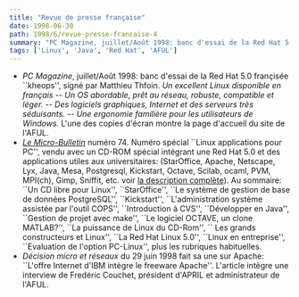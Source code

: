 ```yaml
---
title: "Revue de presse française"
date: 1998-06-30
path: 1998/6/revue-presse-francaise-4
summary: "PC Magazine, juillet/Août 1998: banc d'essai de la Red Hat 5.0 françisée ``kheops'', signé par Matthieu Thfoin."
tags: ['Linux', 'Java', 'Red Hat', 'AFUL']
---
```


<UL>

<LI><EM>PC Magazine</EM>, juillet/Août 1998: banc d'essai de la Red Hat 5.0
françisée ``kheops'', signé par Matthieu Thfoin.
<EM>Un excellent Linux disponible en français -- Un OS
abordable, prêt au réseau, robuste, compatible et léger. -- Des logiciels
graphiques, Internet et des serveurs très séduisants. -- Une ergonomie
familière pour les utilisateurs de Windows.</EM> L'une des copies d'écran
montre la page d'accueil du site de l'AFUL.
<LI><EM><A HREF="http://www.lmb.cnrs.fr/LMB.html">Le
Micro-Bulletin</A></EM> numéro 74. Numéro spécial ``Linux
applications pour PC'', vendu avec un CD-ROM spécial intégrant
une Red Hat 5.0 et des applications utiles aux universitaires:
(StarOffice, Apache, Netscape, Lyx, Java, Mesa, Postgresql,
Kickstart, Octave, Scilab, ocaml, PVM, MPI(ch), Gimp, Sniffit,
etc. voir <A HREF="http://www.lmb.cnrs.fr/CD-Rom2.html">la description
complète</A>). Au sommaire: ``Un CD libre pour Linux'', ``StarOffice'',
``Le système de gestion de base de données PostgreSQL'', ``Kickstart'',
``L'administration système assistée par l'outil COPS'', ``Introduction
à CVS'', ``Développer en Java'', ``Gestion de projet avec make'',
``Le logiciel OCTAVE, un clone MATLAB?'', ``La puissance de Linux du
CD-Rom'', `` Les grands constructeurs et Linux'', ``La Red Hat Linux
5.0'', ``Linux en entreprise'', ``Evaluation de l'option PC-Linux'',
plus les rubriques habituelles.

<LI><EM>Décision micro et réseaux</EM> du 29 juin 1998 fait sa une sur
Apache: ``L'offre Internet d'IBM intègre le freeware Apache''. L'article
intègre une interview de Fredéric Couchet, président d'APRIL et
administrateur de l'AFUL.
</UL>


